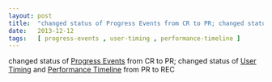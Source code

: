 ```yaml
---
layout: post
title:  "changed status of Progress Events from CR to PR; changed status of User Timing and Performance Timeline from PR to REC"
date:   2013-12-12
tags:   [ progress-events , user-timing , performance-timeline ]
---
```


changed status of [Progress Events](/spec/progress-events) from CR to PR; changed status of [User Timing](/spec/user-timing) and [Performance Timeline](/spec/performance-timeline) from PR to REC

